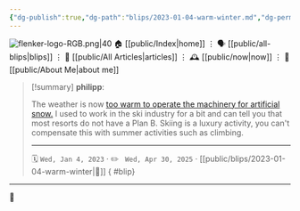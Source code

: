 ```yaml
---
{"dg-publish":true,"dg-path":"blips/2023-01-04-warm-winter.md","dg-permalink":"2023/01/04/warm-winter/","permalink":"/2023/01/04/warm-winter/","title":"philipp @ 2023-01-04","created":"2023-01-04T00:00:00","updated":"2025-04-30T22:27:37"}
---
```



<div class="transclusion internal-embed is-loaded"><div class="markdown-embed">




![flenker-logo-RGB.png|40](/img/user/attachments/flenker-logo-RGB.png)
🏠 [[public/Index\|home]]  ⋮ 🗣️ [[public/all-blips\|blips]] ⋮  📝 [[public/All Articles\|articles]]  ⋮ 🕰️ [[public/now\|now]] ⋮ 🪪 [[public/About Me\|about me]]


</div></div>


> [!summary] **philipp**:
>
> The weather is now [too warm to operate the machinery for artificial snow.](https://www.nzz.ch/fotografie/schneemangel-in-den-alpen-die-bilder-ld.1719448) I used to work in the ski industry for a bit and can tell you that most resorts do not have a Plan B. Skiing is a luxury activity, you can't compensate this with summer activities such as climbing.
> - - -
>
> 🗓️ <code>Wed, Jan 4, 2023</code>  · ✏️ <code> Wed, Apr 30, 2025</code>  · [[public/blips/2023-01-04-warm-winter\|🔗]]
{ #blip}


- - -

 👾
